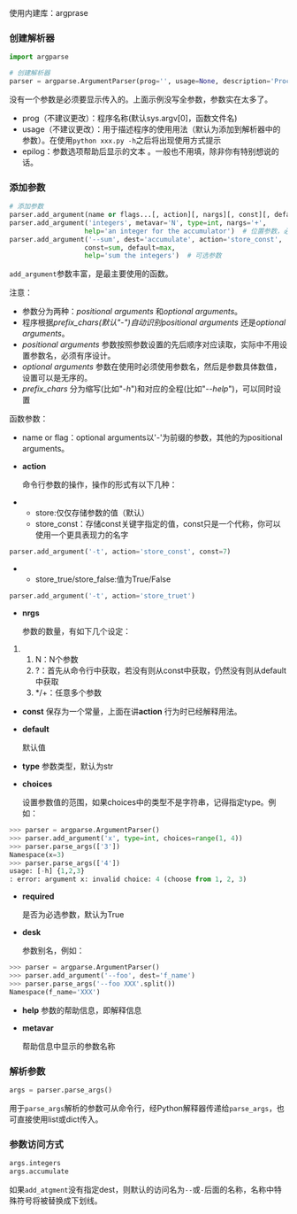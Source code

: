 使用内建库：argprase

### 创建解析器

```python
import argparse

# 创建解析器
parser = argparse.ArgumentParser(prog='', usage=None, description='Process some integers.', version=None, formatter_class=<class 'argparse.HelpFormatter'>, conflict_handler='error', add_help=True, epilog="must attention! xxx")
```

没有一个参数是必须要显示传入的。上面示例没写全参数，参数实在太多了。

 - prog（不建议更改）：程序名称(默认sys.argv[0]，函数文件名)
 -  usage（不建议更改）：用于描述程序的使用用法（默认为添加到解析器中的参数）。在使用`python xxx.py -h`之后将出现使用方式提示
 -   epilog：参数选项帮助后显示的文本 。一般也不用填，除非你有特别想说的话。

### 添加参数

```python
# 添加参数
parser.add_argument(name or flags...[, action][, nargs][, const][, default][, type][, choices][,                        required][, help][, metavar][, dest])
parser.add_argument('integers', metavar='N', type=int, nargs='+',
                   help='an integer for the accumulator')  # 位置参数，必须传入
parser.add_argument('--sum', dest='accumulate', action='store_const',
                   const=sum, default=max,
                   help='sum the integers')  # 可选参数
```

`add_argument`参数丰富，是最主要使用的函数。

注意：

- 参数分为两种：*positional arguments* 和*optional arguments*。
- 程序根据*prefix_chars(默认"-")*自动识别*positional arguments* 还是*optional arguments*。 
- *positional arguments* 参数按照参数设置的先后顺序对应读取，实际中不用设置参数名，必须有序设计。
- *optional arguments* 参数在使用时必须使用参数名，然后是参数具体数值，设置可以是无序的。
- *prefix_chars* 分为缩写(比如"-*h*")和对应的全程(比如"--*help*")，可以同时设置 

函数参数：

- name or flag：optional arguments以'-'为前缀的参数，其他的为positional arguments。

- **action**

  命令行参数的操作，操作的形式有以下几种：

- - store:仅仅存储参数的值（默认）
  - store_const：存储const关键字指定的值，const只是一个代称，你可以使用一个更具表现力的名字

```python
parser.add_argument('-t', action='store_const', const=7)
```

- - store_true/store_false:值为True/False

```python
parser.add_argument('-t', action='store_truet')
```

- **nrgs**

  参数的数量，有如下几个设定：

1. 1. N：N个参数
   2. ?：首先从命令行中获取，若没有则从const中获取，仍然没有则从default中获取
   3. */+：任意多个参数

- **const**
  保存为一个常量，上面在讲**action** 行为时已经解释用法。

- **default**

  默认值

- **type**
  参数类型，默认为str

- **choices**

  设置参数值的范围，如果choices中的类型不是字符串，记得指定type。例如：

```python
>>> parser = argparse.ArgumentParser()
>>> parser.add_argument('x', type=int, choices=range(1, 4))
>>> parser.parse_args(['3'])
Namespace(x=3)
>>> parser.parse_args(['4'])
usage: [-h] {1,2,3}
: error: argument x: invalid choice: 4 (choose from 1, 2, 3)
```

- **required**

  是否为必选参数，默认为True

- **desk**

  参数别名，例如：

```python
>>> parser = argparse.ArgumentParser()
>>> parser.add_argument('--foo', dest='f_name')
>>> parser.parse_args('--foo XXX'.split())
Namespace(f_name='XXX')
```

- **help**
  参数的帮助信息，即解释信息

- **metavar**

  帮助信息中显示的参数名称

### 解析参数

```python
args = parser.parse_args()
```

用于`parse_args`解析的参数可从命令行，经Python解释器传递给`parse_args`，也可直接使用list或dict传入。

### 参数访问方式

```python
args.integers
args.accumulate
```

如果`add_atgment`没有指定dest，则默认的访问名为`--`或`-`后面的名称，名称中特殊符号将被替换成下划线。